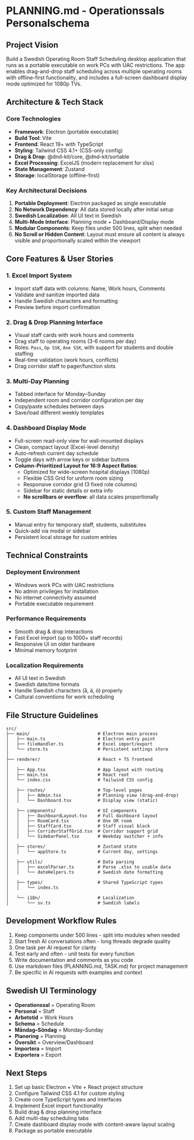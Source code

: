 # PLANNING.md - Operationssals Personalschema

## Project Vision
Build a Swedish Operating Room Staff Scheduling desktop application that runs as a portable executable on work PCs with UAC restrictions. The app enables drag-and-drop staff scheduling across multiple operating rooms with offline-first functionality, and includes a full-screen dashboard display mode optimized for 1080p TVs.

## Architecture & Tech Stack

### Core Technologies
- **Framework**: Electron (portable executable)
- **Build Tool**: Vite
- **Frontend**: React 19+ with TypeScript
- **Styling**: Tailwind CSS 4.1+ (CSS-only config)
- **Drag & Drop**: @dnd-kit/core, @dnd-kit/sortable
- **Excel Processing**: ExcelJS (modern replacement for xlsx)
- **State Management**: Zustand
- **Storage**: localStorage (offline-first)

### Key Architectural Decisions
1. **Portable Deployment**: Electron packaged as single executable
2. **No Network Dependency**: All data stored locally after initial setup
3. **Swedish Localization**: All UI text in Swedish
4. **Multi-Mode Interface**: Planning mode + Dashboard/Display mode
5. **Modular Components**: Keep files under 500 lines, split when needed
6. **No Scroll or Hidden Content**: Layout must ensure all content is always visible and proportionally scaled within the viewport

## Core Features & User Stories

### 1. Excel Import System
- Import staff data with columns: Name, Work hours, Comments
- Validate and sanitize imported data
- Handle Swedish characters and formatting
- Preview before import confirmation

### 2. Drag & Drop Planning Interface
- Visual staff cards with work hours and comments
- Drag staff to operating rooms (3-6 rooms per day)
- Roles: `Pass`, `Op SSK`, `Ane SSK`, with support for students and double staffing
- Real-time validation (work hours, conflicts)
- Drag corridor staff to pager/function slots

### 3. Multi-Day Planning
- Tabbed interface for Monday–Sunday
- Independent room and corridor configuration per day
- Copy/paste schedules between days
- Save/load different weekly templates

### 4. Dashboard Display Mode
- Full-screen read-only view for wall-mounted displays
- Clean, compact layout (Excel-level density)
- Auto-refresh current day schedule
- Toggle days with arrow keys or sidebar buttons
- **Column-Prioritized Layout for 16:9 Aspect Ratios**:
  - Optimized for wide-screen hospital displays (1080p)
  - Flexible CSS Grid for uniform room sizing
  - Responsive corridor grid (3 fixed role columns)
  - Sidebar for static details or extra info
  - **No scrollbars or overflow**: all data scales proportionally

### 5. Custom Staff Management
- Manual entry for temporary staff, students, substitutes
- Quick-add via modal or sidebar
- Persistent local storage for custom entries

## Technical Constraints

### Deployment Environment
- Windows work PCs with UAC restrictions
- No admin privileges for installation
- No internet connectivity assumed
- Portable executable requirement

### Performance Requirements
- Smooth drag & drop interactions
- Fast Excel import (up to 1000+ staff records)
- Responsive UI on older hardware
- Minimal memory footprint

### Localization Requirements
- All UI text in Swedish
- Swedish date/time formats
- Handle Swedish characters (å, ä, ö) properly
- Cultural conventions for work scheduling

## File Structure Guidelines
```
src/
├── main/                          # Electron main process
│   ├── main.ts                    # Electron entry point
│   ├── fileHandler.ts             # Excel import/export
│   └── store.ts                   # Persistent settings store
│
├── renderer/                      # React + TS frontend
│
│   ├── App.tsx                    # App layout with routing
│   ├── main.tsx                   # React root
│   └── index.css                  # Tailwind CSS config
│
│   ├── routes/                    # Top-level pages
│   │   ├── Admin.tsx              # Planning view (drag-and-drop)
│   │   └── Dashboard.tsx          # Display view (static)
│
│   ├── components/                # UI components
│   │   ├── DashboardLayout.tsx    # Full dashboard layout
│   │   ├── RoomCard.tsx           # One OR room
│   │   ├── StaffCard.tsx          # Staff visual block
│   │   ├── CorridorStaffGrid.tsx  # Corridor support grid
│   │   └── SidebarPanel.tsx       # Weekday switcher + info
│
│   ├── stores/                    # Zustand state
│   │   └── appStore.ts            # Current day, settings
│
│   ├── utils/                     # Data parsing
│   │   ├── excelParser.ts         # Parse .xlsx to usable data
│   │   └── dateHelpers.ts         # Swedish date formatting
│
│   ├── types/                     # Shared TypeScript types
│   │   └── index.ts
│
│   └── i18n/                      # Localization
│       └── sv.ts                  # Swedish labels

```

## Development Workflow Rules
1. Keep components under 500 lines - split into modules when needed
2. Start fresh AI conversations often - long threads degrade quality
3. One task per AI request for clarity
4. Test early and often - unit tests for every function
5. Write documentation and comments as you code
6. Use markdown files (PLANNING.md, TASK.md) for project management
7. Be specific in AI requests with examples and context

## Swedish UI Terminology
- **Operationssal** = Operating Room
- **Personal** = Staff
- **Arbetstid** = Work Hours
- **Schema** = Schedule
- **Måndag–Söndag** = Monday–Sunday
- **Planering** = Planning
- **Översikt** = Overview/Dashboard
- **Importera** = Import
- **Exportera** = Export

## Next Steps
1. Set up basic Electron + Vite + React project structure
2. Configure Tailwind CSS 4.1 for custom styling
3. Create core TypeScript types and interfaces
4. Implement Excel import functionality
5. Build drag & drop planning interface
6. Add multi-day scheduling tabs
7. Create dashboard display mode with content-aware layout scaling
8. Package as portable executable

